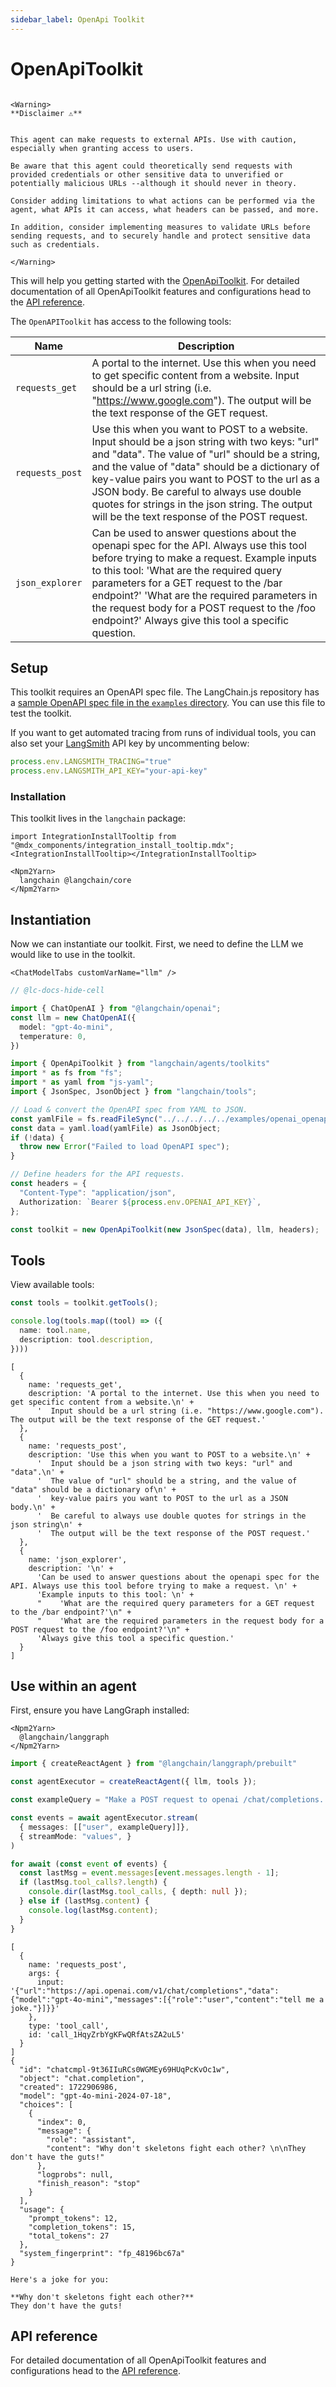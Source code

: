 ```yaml
---
sidebar_label: OpenApi Toolkit
---
```


# OpenApiToolkit

```{=mdx}

<Warning>
**Disclaimer ⚠️**


This agent can make requests to external APIs. Use with caution, especially when granting access to users.

Be aware that this agent could theoretically send requests with provided credentials or other sensitive data to unverified or potentially malicious URLs --although it should never in theory.

Consider adding limitations to what actions can be performed via the agent, what APIs it can access, what headers can be passed, and more.

In addition, consider implementing measures to validate URLs before sending requests, and to securely handle and protect sensitive data such as credentials.

</Warning>

```
This will help you getting started with the [OpenApiToolkit](/oss/concepts/tools/#toolkits). For detailed documentation of all OpenApiToolkit features and configurations head to the [API reference](https://api.js.langchain.com/classes/langchain.agents.OpenApiToolkit.html).

The `OpenAPIToolkit` has access to the following tools:

| Name            | Description |
|-----------------|-------------|
| `requests_get`  | A portal to the internet. Use this when you need to get specific content from a website. Input should be a url string (i.e. "https://www.google.com"). The output will be the text response of the GET request. |
| `requests_post` | Use this when you want to POST to a website. Input should be a json string with two keys: "url" and "data". The value of "url" should be a string, and the value of "data" should be a dictionary of key-value pairs you want to POST to the url as a JSON body. Be careful to always use double quotes for strings in the json string. The output will be the text response of the POST request. |
| `json_explorer` | Can be used to answer questions about the openapi spec for the API. Always use this tool before trying to make a request. Example inputs to this tool: 'What are the required query parameters for a GET request to the /bar endpoint?' 'What are the required parameters in the request body for a POST request to the /foo endpoint?' Always give this tool a specific question. |

## Setup

This toolkit requires an OpenAPI spec file. The LangChain.js repository has a [sample OpenAPI spec file in the `examples` directory](https://github.com/langchain-ai/langchainjs/blob/cc21aa29102571204f4443a40b53d28581a12e30/examples/openai_openapi.yaml). You can use this file to test the toolkit.

If you want to get automated tracing from runs of individual tools, you can also set your [LangSmith](https://docs.smith.langchain.com/) API key by uncommenting below:

```typescript
process.env.LANGSMITH_TRACING="true"
process.env.LANGSMITH_API_KEY="your-api-key"
```
### Installation

This toolkit lives in the `langchain` package:

```{=mdx}
import IntegrationInstallTooltip from "@mdx_components/integration_install_tooltip.mdx";
<IntegrationInstallTooltip></IntegrationInstallTooltip>

<Npm2Yarn>
  langchain @langchain/core
</Npm2Yarn>
```
## Instantiation

Now we can instantiate our toolkit. First, we need to define the LLM we would like to use in the toolkit.

```{=mdx}
<ChatModelTabs customVarName="llm" />
```
```typescript
// @lc-docs-hide-cell

import { ChatOpenAI } from "@langchain/openai";
const llm = new ChatOpenAI({
  model: "gpt-4o-mini",
  temperature: 0,
})
```


```typescript
import { OpenApiToolkit } from "langchain/agents/toolkits"
import * as fs from "fs";
import * as yaml from "js-yaml";
import { JsonSpec, JsonObject } from "langchain/tools";

// Load & convert the OpenAPI spec from YAML to JSON.
const yamlFile = fs.readFileSync("../../../../../examples/openai_openapi.yaml", "utf8");
const data = yaml.load(yamlFile) as JsonObject;
if (!data) {
  throw new Error("Failed to load OpenAPI spec");
}

// Define headers for the API requests.
const headers = {
  "Content-Type": "application/json",
  Authorization: `Bearer ${process.env.OPENAI_API_KEY}`,
};

const toolkit = new OpenApiToolkit(new JsonSpec(data), llm, headers);
```

## Tools

View available tools:


```typescript
const tools = toolkit.getTools();

console.log(tools.map((tool) => ({
  name: tool.name,
  description: tool.description,
})))
```
```output
[
  {
    name: 'requests_get',
    description: 'A portal to the internet. Use this when you need to get specific content from a website.\n' +
      '  Input should be a url string (i.e. "https://www.google.com"). The output will be the text response of the GET request.'
  },
  {
    name: 'requests_post',
    description: 'Use this when you want to POST to a website.\n' +
      '  Input should be a json string with two keys: "url" and "data".\n' +
      '  The value of "url" should be a string, and the value of "data" should be a dictionary of\n' +
      '  key-value pairs you want to POST to the url as a JSON body.\n' +
      '  Be careful to always use double quotes for strings in the json string\n' +
      '  The output will be the text response of the POST request.'
  },
  {
    name: 'json_explorer',
    description: '\n' +
      'Can be used to answer questions about the openapi spec for the API. Always use this tool before trying to make a request. \n' +
      'Example inputs to this tool: \n' +
      "    'What are the required query parameters for a GET request to the /bar endpoint?'\n" +
      "    'What are the required parameters in the request body for a POST request to the /foo endpoint?'\n" +
      'Always give this tool a specific question.'
  }
]
```
## Use within an agent

First, ensure you have LangGraph installed:

```{=mdx}
<Npm2Yarn>
  @langchain/langgraph
</Npm2Yarn>
```
```typescript
import { createReactAgent } from "@langchain/langgraph/prebuilt"

const agentExecutor = createReactAgent({ llm, tools });
```


```typescript
const exampleQuery = "Make a POST request to openai /chat/completions. The prompt should be 'tell me a joke.'. Ensure you use the model 'gpt-4o-mini'."

const events = await agentExecutor.stream(
  { messages: [["user", exampleQuery]]},
  { streamMode: "values", }
)

for await (const event of events) {
  const lastMsg = event.messages[event.messages.length - 1];
  if (lastMsg.tool_calls?.length) {
    console.dir(lastMsg.tool_calls, { depth: null });
  } else if (lastMsg.content) {
    console.log(lastMsg.content);
  }
}
```
```output
[
  {
    name: 'requests_post',
    args: {
      input: '{"url":"https://api.openai.com/v1/chat/completions","data":{"model":"gpt-4o-mini","messages":[{"role":"user","content":"tell me a joke."}]}}'
    },
    type: 'tool_call',
    id: 'call_1HqyZrbYgKFwQRfAtsZA2uL5'
  }
]
{
  "id": "chatcmpl-9t36IIuRCs0WGMEy69HUqPcKvOc1w",
  "object": "chat.completion",
  "created": 1722906986,
  "model": "gpt-4o-mini-2024-07-18",
  "choices": [
    {
      "index": 0,
      "message": {
        "role": "assistant",
        "content": "Why don't skeletons fight each other? \n\nThey don't have the guts!"
      },
      "logprobs": null,
      "finish_reason": "stop"
    }
  ],
  "usage": {
    "prompt_tokens": 12,
    "completion_tokens": 15,
    "total_tokens": 27
  },
  "system_fingerprint": "fp_48196bc67a"
}

Here's a joke for you:

**Why don't skeletons fight each other?**  
They don't have the guts!
```
## API reference

For detailed documentation of all OpenApiToolkit features and configurations head to the [API reference](https://api.js.langchain.com/classes/langchain.agents.OpenApiToolkit.html).

